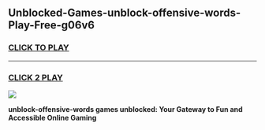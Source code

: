 
## Unblocked-Games-unblock-offensive-words-Play-Free-g06v6
<h3>
<a href="https://premium76.site?title=unblock-offensive-words&ref=18A1">CLICK TO PLAY</a></h3>
<hr>

<h3>
<a href="https://premium76.site?title=unblock-offensive-words&ref=18A1">CLICK 2 PLAY</a>
  
</h3>

<a href="https://premium76.site?title=unblock-offensive-words&ref=18A1"><img src="https://clearcache.store/games.png"></a>


**unblock-offensive-words games unblocked: Your Gateway to Fun and Accessible Online Gaming**
